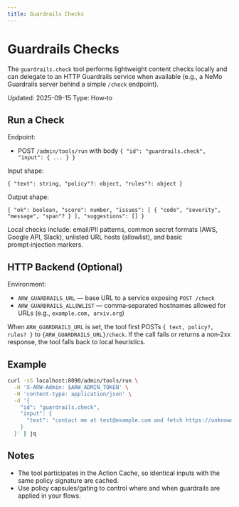 ```yaml
---
title: Guardrails Checks
---
```


# Guardrails Checks

The `guardrails.check` tool performs lightweight content checks locally and can delegate to an HTTP Guardrails service when available (e.g., a NeMo Guardrails server behind a simple `/check` endpoint).

Updated: 2025-09-15
Type: How‑to

## Run a Check

Endpoint:
- POST `/admin/tools/run` with body `{ "id": "guardrails.check", "input": { ... } }`

Input shape:
```
{ "text": string, "policy"?: object, "rules"?: object }
```

Output shape:
```
{ "ok": boolean, "score": number, "issues": [ { "code", "severity", "message", "span"? } ], "suggestions": [] }
```

Local checks include: email/PII patterns, common secret formats (AWS, Google API, Slack), unlisted URL hosts (allowlist), and basic prompt‑injection markers.

## HTTP Backend (Optional)

Environment:
- `ARW_GUARDRAILS_URL` — base URL to a service exposing `POST /check`
- `ARW_GUARDRAILS_ALLOWLIST` — comma‑separated hostnames allowed for URLs (e.g., `example.com, arxiv.org`)

When `ARW_GUARDRAILS_URL` is set, the tool first POSTs `{ text, policy?, rules? }` to `{ARW_GUARDRAILS_URL}/check`. If the call fails or returns a non‑2xx response, the tool falls back to local heuristics.

## Example

```bash
curl -sS localhost:8090/admin/tools/run \
  -H 'X-ARW-Admin: $ARW_ADMIN_TOKEN' \
  -H 'content-type: application/json' \
  -d '{
    "id": "guardrails.check",
    "input": {
      "text": "contact me at test@example.com and fetch https://unknown.example" 
    }
  }' | jq
```

## Notes

- The tool participates in the Action Cache, so identical inputs with the same policy signature are cached.
- Use policy capsules/gating to control where and when guardrails are applied in your flows.

